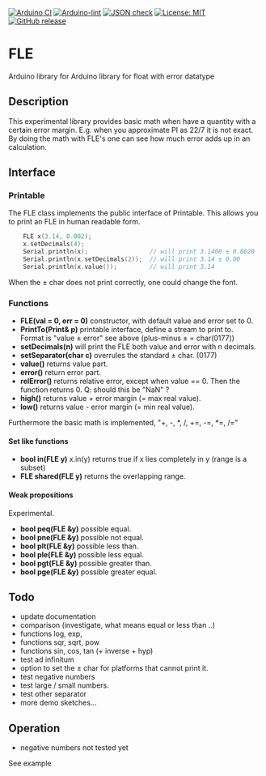 
[![Arduino CI](https://github.com/RobTillaart/FLE/workflows/Arduino%20CI/badge.svg)](https://github.com/marketplace/actions/arduino_ci)
[![Arduino-lint](https://github.com/RobTillaart/FLE/actions/workflows/arduino-lint.yml/badge.svg)](https://github.com/RobTillaart/FLE/actions/workflows/arduino-lint.yml)
[![JSON check](https://github.com/RobTillaart/FLE/actions/workflows/jsoncheck.yml/badge.svg)](https://github.com/RobTillaart/FLE/actions/workflows/jsoncheck.yml)
[![License: MIT](https://img.shields.io/badge/license-MIT-green.svg)](https://github.com/RobTillaart/FLE/blob/master/LICENSE)
[![GitHub release](https://img.shields.io/github/release/RobTillaart/FLE.svg?maxAge=3600)](https://github.com/RobTillaart/FLE/releases)


# FLE

Arduino library for Arduino library for float with error datatype


## Description

This experimental library provides basic math when have a quantity with a certain 
error margin. E.g. when you approximate PI as 22/7 it is not exact. By doing the 
math with FLE's one can see how much error adds up in an calculation.


## Interface

### Printable

The FLE class implements the public interface of Printable.
This allows you to print an FLE in human readable form.

```cpp
    FLE x(3.14, 0.002);
    x.setDecimals(4);
    Serial.println(x);                 // will print 3.1400 ± 0.0020
    Serial.println(x.setDecimals(2));  // will print 3.14 ± 0.00
    Serial.println(x.value());         // will print 3.14
```

When the ± char does not print correctly, one could change the font.


### Functions

- **FLE(val = 0, err = 0)** constructor, with default value and error set to 0.
- **PrintTo(Print& p)** printable interface, define a stream to print to.  
Format is "value ± error" see above (plus-minus ± = char(0177))
- **setDecimals(n)** will print the FLE both value and error with n decimals.
- **setSeparator(char c)** overrules the standard ± char. (0177)
- **value()** returns value part.
- **error()** return error part.
- **relError()** returns relative error, except when value == 0. 
Then the function returns 0. Q: should this be "NaN" ?
- **high()** returns value + error margin (= max real value).
- **low()** returns value - error margin (= min real value).

Furthermore the basic math is implemented, "+, -, \*, /, +=, -=, \*=, /="


#### Set like functions

- **bool in(FLE y)** x.in(y) returns true if x lies completely in y  (range is a subset)
- **FLE shared(FLE y)** returns the overlapping range. 


#### Weak propositions

Experimental.

- **bool peq(FLE &y)** possible equal.
- **bool pne(FLE &y)** possible not equal.
- **bool plt(FLE &y)** possible less than.
- **bool ple(FLE &y)** possible less equal.
- **bool pgt(FLE &y)** possible greater than.
- **bool pge(FLE &y)** possible greater equal.


## Todo

- update documentation
- comparison (investigate, what means equal or less than ..)
- functions log, exp,
- functions sqr, sqrt, pow
- functions sin, cos, tan (+ inverse + hyp)
- test ad infinitum 
- option to set the ± char for platforms that cannot print it.
- test negative numbers
- test large / small numbers.
- test other separator
- more demo sketches...


## Operation

- negative numbers not tested yet

See example

